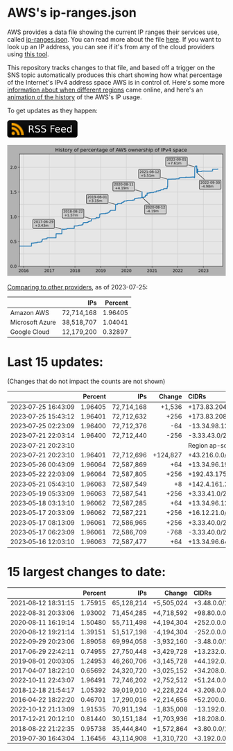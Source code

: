# AWS's ip-ranges.json

AWS provides a data file showing the current IP ranges their
services use, called [ip-ranges.json](https://ip-ranges.amazonaws.com/ip-ranges.json).
You can read more about the file [here](https://docs.aws.amazon.com/general/latest/gr/aws-ip-ranges.html).
If you want to look up an IP address, you can see if it's from any of the cloud providers using [this tool](https://cloud-ips.s3-us-west-2.amazonaws.com/index.html).

This repository tracks changes to that file, and based off a trigger on the SNS 
topic automatically produces this chart showing how what percentage of the 
Internet's IPv4 address space AWS is in control of.  Here's some 
more [information about when different regions](announces.md) came 
online, and here's an [animation of the history](https://youtu.be/Su25yl7eol8) 
of the AWS's IP usage.

To get updates as they happen:

[![RSS Icon](images/rss_badge.svg)](https://raw.githubusercontent.com/seligman/aws-ip-ranges/master/rss.xml)

![History of AWS](history_count.svg)

[Comparing to other providers](https://github.com/seligman/cloud_sizes), as of 2023-07-25:

| | IPs | Percent |
| --- | ---: | ---: |
| Amazon AWS | 72,714,168 | 1.96405 |
| Microsoft Azure | 38,518,707 | 1.04041 |
| Google Cloud | 12,179,200 | 0.32897 |


# Last 15 updates:

(Changes that do not impact the counts are not shown)

| | Percent | IPs | Change | CIDRs |
| :--- | ---: | ---: | ---: | :--- |
| 2023&#8209;07&#8209;25&nbsp;16:43:09 | 1.96405 | 72,714,168 | +1,536 | +173.83.204.0/22,&nbsp;+173.83.196.0/23 |
| 2023&#8209;07&#8209;25&nbsp;15:43:12 | 1.96401 | 72,712,632 | +256 | +173.83.208.0/24 |
| 2023&#8209;07&#8209;25&nbsp;02:23:09 | 1.96400 | 72,712,376 | -64 | -13.34.98.128/26 |
| 2023&#8209;07&#8209;21&nbsp;22:03:14 | 1.96400 | 72,712,440 | -256 | -3.33.43.0/24 |
| 2023&#8209;07&#8209;21&nbsp;20:23:10 | | | | Region ap-southeast-5 |
| 2023&#8209;07&#8209;21&nbsp;20:23:10 | 1.96401 | 72,712,696 | +124,827 | +43.216.0.0/15,&nbsp;+156.4.0.0/15,&nbsp;+182.30.0.0/16,&nbsp;... |
| 2023&#8209;05&#8209;26&nbsp;00:43:09 | 1.96064 | 72,587,869 | +64 | +13.34.96.192/26 |
| 2023&#8209;05&#8209;22&nbsp;22:03:09 | 1.96064 | 72,587,805 | +256 | +192.43.175.0/24 |
| 2023&#8209;05&#8209;21&nbsp;05:43:10 | 1.96063 | 72,587,549 | +8 | +142.4.161.200/29 |
| 2023&#8209;05&#8209;19&nbsp;05:33:09 | 1.96063 | 72,587,541 | +256 | +3.33.41.0/24 |
| 2023&#8209;05&#8209;18&nbsp;03:13:10 | 1.96062 | 72,587,285 | +64 | +13.34.96.128/26 |
| 2023&#8209;05&#8209;17&nbsp;20:33:09 | 1.96062 | 72,587,221 | +256 | +16.12.21.0/24 |
| 2023&#8209;05&#8209;17&nbsp;08:13:09 | 1.96061 | 72,586,965 | +256 | +3.33.40.0/24 |
| 2023&#8209;05&#8209;17&nbsp;06:23:09 | 1.96061 | 72,586,709 | -768 | -3.33.40.0/23,&nbsp;-3.33.42.0/24 |
| 2023&#8209;05&#8209;16&nbsp;12:03:10 | 1.96063 | 72,587,477 | +64 | +13.34.96.64/26 |


# 15 largest changes to date:

| | Percent | IPs | Change | CIDRs |
| :--- | ---: | ---: | ---: | :--- |
| 2021&#8209;08&#8209;12&nbsp;18:31:15 | 1.75915 | 65,128,214 | +5,505,024 | +3.48.0.0/12,&nbsp;+35.96.0.0/12,&nbsp;+3.152.0.0/13,&nbsp;... |
| 2022&#8209;08&#8209;31&nbsp;20:33:06 | 1.93002 | 71,454,285 | +4,718,592 | +98.80.0.0/12,&nbsp;+184.32.0.0/12,&nbsp;+13.184.0.0/13,&nbsp;... |
| 2020&#8209;08&#8209;11&nbsp;16:19:14 | 1.50480 | 55,711,498 | +4,194,304 | +252.0.0.0/10 |
| 2020&#8209;08&#8209;12&nbsp;19:21:14 | 1.39151 | 51,517,198 | -4,194,304 | -252.0.0.0/10 |
| 2022&#8209;09&#8209;29&nbsp;20:23:06 | 1.89058 | 69,994,058 | -3,932,160 | -3.48.0.0/12,&nbsp;-35.96.0.0/12,&nbsp;-3.240.0.0/13,&nbsp;... |
| 2017&#8209;06&#8209;29&nbsp;22:42:11 | 0.74955 | 27,750,448 | +3,429,728 | +13.232.0.0/13,&nbsp;+34.240.0.0/13,&nbsp;+35.168.0.0/13,&nbsp;... |
| 2019&#8209;08&#8209;01&nbsp;20:03:05 | 1.24953 | 46,260,706 | +3,145,728 | +44.192.0.0/10,&nbsp;-3.192.0.0/12 |
| 2017&#8209;04&#8209;07&nbsp;18:22:10 | 0.65692 | 24,320,720 | +3,025,152 | +34.208.0.0/12,&nbsp;+34.224.0.0/12,&nbsp;+13.58.0.0/15,&nbsp;... |
| 2022&#8209;10&#8209;11&nbsp;22:43:07 | 1.96491 | 72,746,202 | +2,752,512 | +51.24.0.0/13,&nbsp;+57.104.0.0/13,&nbsp;+51.20.0.0/14,&nbsp;... |
| 2018&#8209;12&#8209;18&nbsp;21:54:17 | 1.05392 | 39,019,010 | +2,228,224 | +3.208.0.0/12,&nbsp;+3.224.0.0/12,&nbsp;+13.48.0.0/15 |
| 2016&#8209;04&#8209;22&nbsp;18:22:20 | 0.46701 | 17,290,016 | +2,214,656 | +52.200.0.0/13,&nbsp;+52.208.0.0/13,&nbsp;+52.36.0.0/14,&nbsp;... |
| 2022&#8209;10&#8209;12&nbsp;21:13:09 | 1.91535 | 70,911,194 | -1,835,008 | -13.192.0.0/13,&nbsp;-16.28.0.0/14,&nbsp;-40.172.0.0/14,&nbsp;... |
| 2017&#8209;12&#8209;21&nbsp;20:12:10 | 0.81440 | 30,151,184 | +1,703,936 | +18.208.0.0/13,&nbsp;+18.204.0.0/14,&nbsp;+18.224.0.0/14,&nbsp;... |
| 2018&#8209;08&#8209;22&nbsp;21:22:35 | 0.95738 | 35,444,840 | +1,572,864 | +3.80.0.0/12,&nbsp;+3.16.0.0/14,&nbsp;+3.40.0.0/14 |
| 2019&#8209;07&#8209;30&nbsp;16:43:04 | 1.16456 | 43,114,908 | +1,310,720 | +3.192.0.0/12,&nbsp;+15.222.0.0/15,&nbsp;+15.236.0.0/15 |
